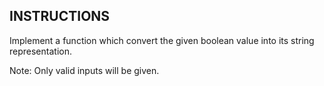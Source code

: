 ## INSTRUCTIONS

Implement a function which convert the given boolean value into its string representation.

Note: Only valid inputs will be given.